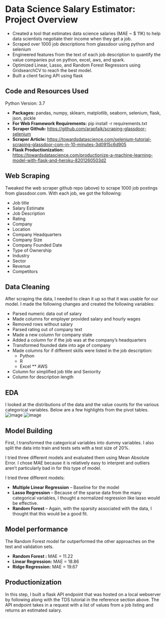 # Data Science Salary Estimator: Project Overview

* Created a tool that estimates data science salaries (MAE ~ $ 11K) to help data scientists negotiate their income when they get a job.
* Scraped over 1000 job descriptions from glassdoor using python and selenium
* Engineered features from the text of each job description to quantify the value companies put on python, excel, aws, and spark.
* Optimized Linear, Lasso, and Random Forest Regressors using GridsearchCV to reach the best model.
* Built a client facing API using flask
## Code and Resources Used

Python Version: 3.7
* **Packages:** pandas, numpy, sklearn, matplotlib, seaborn, selenium, flask, json, pickle
* **For Web Framework Requirements:** pip install -r requirements.txt
* **Scraper Github:** https://github.com/arapfaik/scraping-glassdoor-selenium
* **Scraper Article:** https://towardsdatascience.com/selenium-tutorial-scraping-glassdoor-com-in-10-minutes-3d0915c6d905
* **Flask Productionization:** https://towardsdatascience.com/productionize-a-machine-learning-model-with-flask-and-heroku-8201260503d2
## Web Scraping
Tweaked the web scraper github repo (above) to scrape 1000 job postings from glassdoor.com. With each job, we got the following:

* Job title
* Salary Estimate
* Job Description
* Rating
* Company
* Location
* Company Headquarters
* Company Size
* Company Founded Date
* Type of Ownership
* Industry
* Sector
* Revenue
* Competitors
## Data Cleaning
After scraping the data, I needed to clean it up so that it was usable for our model. I made the following changes and created the following variables:

* Parsed numeric data out of salary
* Made columns for employer provided salary and hourly wages
* Removed rows without salary
* Parsed rating out of company text
* Made a new column for company state
* Added a column for if the job was at the company’s headquarters
* Transformed founded date into age of company
* Made columns for if different skills were listed in the job description:
  *   Python
  *    R
  *  Excel
** AWS
* Column for simplified job title and Seniority
* Column for description length
## EDA
I looked at the distributions of the data and the value counts for the various categorical variables. Below are a few highlights from the pivot tables.
![image](https://github.com/fidmamed31/ds_salaryProject/assets/82851015/f0bda48f-9087-4700-9027-97bf0943a71b)
![image](https://github.com/fidmamed31/ds_salaryProject/assets/82851015/eb16c6f1-e32a-4d1a-aa8b-9cb4c4f92a4c)



## Model Building
First, I transformed the categorical variables into dummy variables. I also split the data into train and tests sets with a test size of 20%.

I tried three different models and evaluated them using Mean Absolute Error. I chose MAE because it is relatively easy to interpret and outliers aren’t particularly bad in for this type of model.

I tried three different models:

*  **Multiple Linear Regression** – Baseline for the model
* **Lasso Regression** – Because of the sparse data from the many categorical variables, I thought a normalized regression like lasso would be effective.
* **Random Forest** – Again, with the sparsity associated with the data, I thought that this would be a good fit.


## Model performance

The Random Forest model far outperformed the other approaches on the test and validation sets.

* **Random Forest :** MAE = 11.22
* **Linear Regression:** MAE = 18.86
* **Ridge Regression:** MAE = 19.67
## Productionization
In this step, I built a flask API endpoint that was hosted on a local webserver by following along with the TDS tutorial in the reference section above. The API endpoint takes in a request with a list of values from a job listing and returns an estimated salary.
